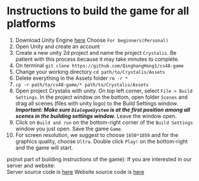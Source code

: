 # Instructions to build the game for all platforms

 1. Download Unity Engine [here](https://store.unity.com/?_ga=2.255587848.1879503588.1559359244-2090126118.1559359244)
      Choose `For beginners(Personal)`
 2. Open Unity and create an account</li>
 3. Create a new unity 2d project and name the project `Crystalis`. Be patient with this process because it may take minutes to complete.
 4. On terminal
  `git clone https://github.com/QinghangHong1/cs48-game`
 5. Change your working directory `cd path/to/Crystalis/Assets`
 6. Delete everything in the Assets folder `rm -r *`
 7. `cp -r path/to/cs48-game/* path/to/Crystalis/Assets`
 8. Open project Crystalis with unity. 
 On top left corner, select `File > Build Settings`. In the project window on the bottom, open folder `Scenes` and drag all scenes (files with unity logo) to the Build Settings window. 
 ***Important: Make sure `DialogueSystem` is at the first position among all scenes in the building settings window.*** Leave the window open.
 9. Click on `Build and run` on the bottom-right corner of the `Build Settings` window you just open. Save the game `Game`.
 10. For screen resolution, we suggest to choose `1650*1050` and for the graphics quality, choose `Ultra`. Double click `Play!` on the bottom-right and the game will start.

ps(not part of building instructions of the game):
If you are interested in our server and website:     
Server source code is [here](https://github.com/QinghangHong1/crystalis)
Website source code is [here](https://github.com/QinghangHong1/game-website)
